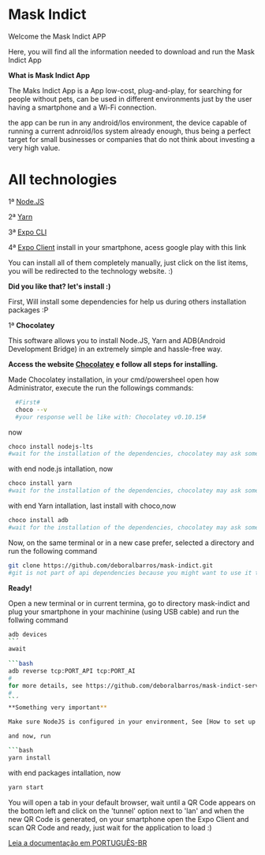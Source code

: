 # Mask Indict

Welcome the Mask Indict APP

Here, you will find all the information needed to download and run the Mask Indict App

**What is Mask Indict App**

The Maks Indict App is a App low-cost, plug-and-play, for searching for people without pets, can be used in different environments just by the user having a smartphone and a Wi-Fi connection.

the app can be run in any android/Ios environment, the device capable of running a current adnroid/Ios system already enough, thus being a perfect target for small businesses or companies that do not think about investing a very high value.

# All technologies

1ª [Node.JS](https://nodejs.org/en/)

2ª [Yarn](https://yarnpkg.com/)

3ª [Expo CLI](https://expo.io/learn)

4ª [Expo Client](https://play.google.com/store/apps/details?id=host.exp.exponent) install in your smartphone, acess google play with this link

You can install all of them completely manually, just click on the list items, you will be redirected to the technology website. :)

**Did you like that? let's install :)**

First, Will install some dependencies for help us during others installation packages :P

1ª **Chocolatey**

  This software allows you to install Node.JS, Yarn and ADB(Android Development Bridge) in an extremely simple and hassle-free way.
  
  **Access the website [Chocolatey](https://chocolatey.org/) e follow all steps for installing.**
  
  Made Chocolatey installation, in your cmd/powersheel open how Administrator, execute the  run the followings commands:
  
  ```bash
    #First#
    choco --v
    #your response well be like with: Chocolatey v0.10.15#
  ```
  now
  
  ```bash
  choco install nodejs-lts
  #wait for the installation of the dependencies, chocolatey may ask some questions, I recommend that you answer positively in all questions#
  ```
  
  with end node.js intallation, now
  
  ```bash
  choco install yarn
  #wait for the installation of the dependencies, chocolatey may ask some questions, I recommend that you answer positively in all questions#
  ```
  
  with end Yarn intallation, last install with choco,now
  
  ```bash
  choco install adb
  #wait for the installation of the dependencies, chocolatey may ask some questions, I recommend that you answer positively in all questions#
  ```
  
 Now, on the same terminal or in a new case prefer, selected a directory and run the following command
 
 ```bash
 git clone https://github.com/deboralbarros/mask-indict.git
 #git is not part of api dependencies because you might want to use it to download a repository or something like that, so make sure GIT is installed in tour machine#
 ```
 
 **Ready!**
 
 Open a new terminal or in current termina, go to directory mask-indict and plug your smartphone in your machinine (using USB cable) and run the follwing command
 
 ```bash
 adb devices
 ``´
 await
  
 ```bash
 adb reverse tcp:PORT_API tcp:PORT_AI
 #
 for more details, see https://github.com/deboralbarros/mask-indict-server
 #
 ``´
**Something very important**

Make sure NodeJS is configured in your environment, See [How to set up environment variables on Windows](http://www.dowdandassociates.com/blog/content/howto-set-an-environment-variable-in-windows-command-line-and-registry/#:~:text=%20HowTo%3A%20Set%20an%20Environment%20Variable%20in%20Windows,Registry.%20WarningThis%20method%20is%20recommended%20for...%20More%20)

 and now, run 
 
 ```bash
 yarn install
 ```
  with end packages intallation, now
  
  ```bash
  yarn start
  ```

You will open a tab in your default browser, wait until a QR Code appears on the bottom left and click on the 'tunnel' option next to 'lan' and when the new QR Code is generated, on your smartphone open the Expo Client and scan QR Code and ready, just wait for the application to load :)

[Leia a documentação em PORTUGUÊS-BR](https://github.com/deboralbarros/mask-indict/blob/master/LEIA-ME.md)
